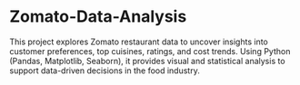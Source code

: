 # Zomato-Data-Analysis
This project explores Zomato restaurant data to uncover insights into customer preferences, top cuisines, ratings, and cost trends. Using Python (Pandas, Matplotlib, Seaborn), it provides visual and statistical analysis to support data-driven decisions in the food industry.










